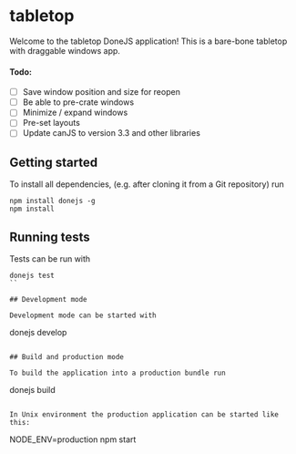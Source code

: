 # tabletop

Welcome to the tabletop DoneJS application! This is a bare-bone tabletop with draggable windows app.

#### Todo:
- [ ] Save window position and size for reopen
- [ ] Be able to pre-crate windows
- [ ] Minimize / expand windows
- [ ] Pre-set layouts
- [ ] Update canJS to version 3.3 and other libraries

## Getting started

To install all dependencies, (e.g. after cloning it from a Git repository) run

```
npm install donejs -g
npm install
```

## Running tests

Tests can be run with

```
donejs test
``

## Development mode

Development mode can be started with

```
donejs develop
```

## Build and production mode

To build the application into a production bundle run

```
donejs build
```

In Unix environment the production application can be started like this:

```
NODE_ENV=production npm start
```